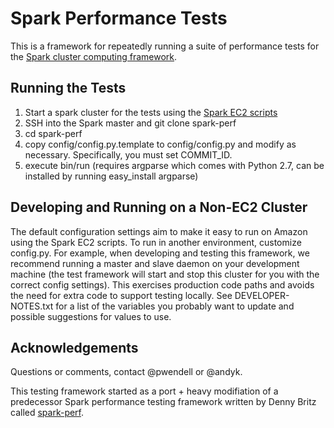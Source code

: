 # Spark Performance Tests

This is a framework for repeatedly running a suite of performance tests for the [Spark cluster computing framework](http://spark-project.org).

## Running the Tests
1. Start a spark cluster for the tests using the [Spark EC2 scripts](http://spark-project.org/docs/latest/ec2-scripts.html)
2. SSH into the Spark master and git clone spark-perf
3. cd spark-perf
4. copy config/config.py.template to config/config.py and modify as necessary. Specifically, you must set COMMIT_ID.
5. execute bin/run (requires argparse which comes with Python 2.7, can be installed by running easy_install argparse)

## Developing and Running on a Non-EC2 Cluster
The default configuration settings aim to make it easy to run on Amazon using the Spark EC2
scripts. To run in another environment, customize config.py. For example, when developing and
testing this framework, we recommend running a master and slave daemon on your development machine
(the test framework will start and stop this cluster for you with the correct config settings).
This exercises production code paths and avoids the need for extra code to support testing
locally. See DEVELOPER-NOTES.txt for a list of the variables you probably want to update and
possible suggestions for values to use.

## Acknowledgements
Questions or comments, contact @pwendell or @andyk.

This testing framework started as a port + heavy modifiation of a predecessor
Spark performance testing framework written by Denny Britz called
[spark-perf](https://github.com/dennybritz/spark-perf).
